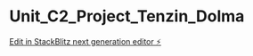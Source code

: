 # Unit_C2_Project_Tenzin_Dolma

[Edit in StackBlitz next generation editor ⚡️](https://stackblitz.com/~/github.com/tenzind84/Unit_C2_Project_Tenzin_Dolma)